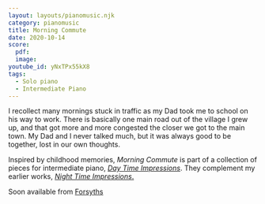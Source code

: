 ```yaml
---
layout: layouts/pianomusic.njk
category: pianomusic
title: Morning Commute
date: 2020-10-14
score:
  pdf: 
  image: 
youtube_id: yNxTPx55kX8
tags:
  - Solo piano
  - Intermediate Piano
---
```

I recollect many mornings stuck in traffic as my Dad took me to school on his way to work. There is basically one main road out of the village I grew up, and that got more and more congested the closer we got to the main town. My Dad and I never talked much, but it was always good to be together, lost in our own thoughts.



Inspired by childhood memories, *Morning Commute* is part of a collection of pieces for intermediate piano, [*Day Time Impressions*](https://www.bakertunes.com/pianomusic/day-time-impressions/). They complement my earlier works, [*Night Time Impressions*.](https://www.bakertunes.com/pianomusic/night-time-impressions/)

Soon available from [Forsyths](https://www.forsyths.co.uk/)